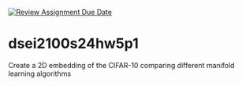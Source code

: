 [![Review Assignment Due Date](https://classroom.github.com/assets/deadline-readme-button-24ddc0f5d75046c5622901739e7c5dd533143b0c8e959d652212380cedb1ea36.svg)](https://classroom.github.com/a/zjXn2r98)
# dsei2100s24hw5p1
Create a 2D embedding of the CIFAR-10 comparing different manifold learning algorithms
